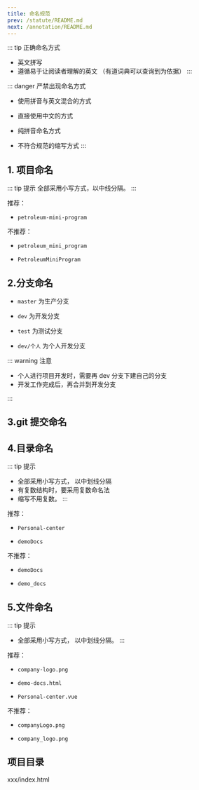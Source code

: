 ```yaml
---
title: 命名规范
prev: /statute/README.md
next: /annotation/README.md
---
```


::: tip 正确命名方式

- 英文拼写
- 遵循易于让阅读者理解的英文
  （有道词典可以查询到为依据）
  :::

::: danger 严禁出现命名方式

- 使用拼音与英文混合的方式

- 直接使用中文的方式

- 纯拼音命名方式

- 不符合规范的缩写方式
  :::

## 1. 项目命名

::: tip 提示
全部采用小写方式，以中线分隔。
:::

推荐：

- `petroleum-mini-program`

不推荐：

- `petroleum_mini_program`

- `PetroleumMiniProgram`

## 2.分支命名

- `master` 为生产分支

- `dev` 为开发分支

- `test` 为测试分支

- `dev/个人` 为个人开发分支

::: warning 注意

- 个人进行项目开发时，需要再 dev 分支下建自己的分支
- 开发工作完成后，再合并到开发分支

:::

## 3.git 提交命名

## 4.目录命名

::: tip 提示

- 全部采用小写方式， 以中划线分隔
- 有复数结构时，要采用复数命名法
- 缩写不用复数。
  :::

推荐：

- `Personal-center`

- `demoDocs`

不推荐：

- `demoDocs`

- `demo_docs`

## 5.文件命名

::: tip 提示

- 全部采用小写方式， 以中划线分隔。
  :::

推荐：

- `company-logo.png `

- `demo-docs.html`

- `Personal-center.vue`

不推荐：

- `companyLogo.png`

- `company_logo.png`

## 项目目录

xxx/index.html
